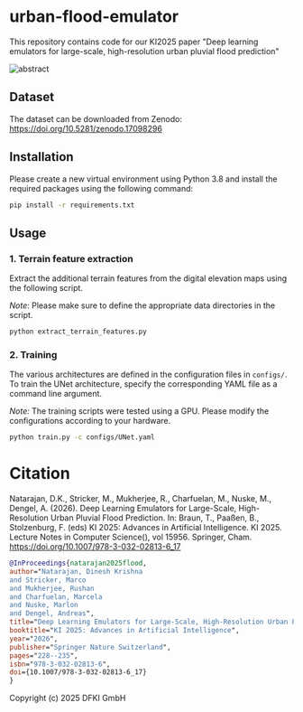 # urban-flood-emulator
This repository contains code for our KI2025 paper "Deep learning emulators for large-scale, high-resolution urban pluvial flood prediction"

![abstract](images/fig_dataset_creation_training.png)

## Dataset
 
The dataset can be downloaded from Zenodo: https://doi.org/10.5281/zenodo.17098296

## Installation
Please create a new virtual environment using Python 3.8 and install the required packages using the following command: 

```bash
pip install -r requirements.txt
```

## Usage
### 1. Terrain feature extraction
Extract the additional terrain features from the digital elevation maps using the following script. 

_Note_: Please make sure to define the appropriate data directories in the script.
```bash
python extract_terrain_features.py
```

### 2. Training
The various architectures are defined in the configuration files in `configs/`. To train the UNet architecture, specify the corresponding YAML file as a command line argument. 

_Note:_ The training scripts were tested using a GPU. Please modify the configurations according to your hardware.
```bash
python train.py -c configs/UNet.yaml
```

# Citation
Natarajan, D.K., Stricker, M., Mukherjee, R., Charfuelan, M., Nuske, M., Dengel, A. (2026). Deep Learning Emulators for Large-Scale, High-Resolution Urban Pluvial Flood Prediction. In: Braun, T., Paaßen, B., Stolzenburg, F. (eds) KI 2025: Advances in Artificial Intelligence. KI 2025. Lecture Notes in Computer Science(), vol 15956. Springer, Cham. https://doi.org/10.1007/978-3-032-02813-6_17

```bibtex
@InProceedings{natarajan2025flood,
author="Natarajan, Dinesh Krishna
and Stricker, Marco
and Mukherjee, Rushan
and Charfuelan, Marcela
and Nuske, Marlon
and Dengel, Andreas",
title="Deep Learning Emulators for Large-Scale, High-Resolution Urban Pluvial Flood Prediction",
booktitle="KI 2025: Advances in Artificial Intelligence",
year="2026",
publisher="Springer Nature Switzerland",
pages="228--235",
isbn="978-3-032-02813-6",
doi={10.1007/978-3-032-02813-6_17}
}
```
Copyright (c) 2025 DFKI GmbH
